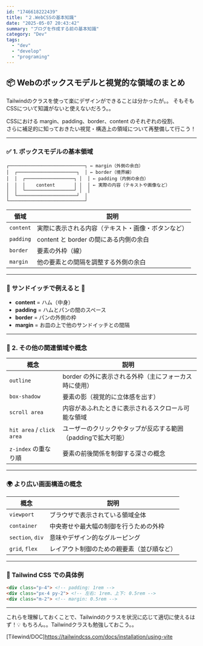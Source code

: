 ```yaml
---
id: "1746618222439"
title: "２.WebCSSの基本知識"
date: "2025-05-07 20:43:42"
summary: "ブログを作成する前の基本知識"
category: "Dev"
tags:
  - "dev"
  - "develop"
  - "programing"
---
```


## 📦 Webのボックスモデルと視覚的な領域のまとめ

Tailwindのクラスを使って楽にデザインができることは分かったが。。
そもそもCSSについて知識がないと使えないだろう。。

CSSにおける margin、padding、border、content のそれぞれの役割、  
さらに補足的に知っておきたい視覚・構造上の領域について再整備して行こう！

---

### ✅ 1. ボックスモデルの基本領域

```plaintext
┌────────────────────────────┐ ← margin（外側の余白）
│  ┌──────────────────────┐  │ ← border（境界線）
│  │  ┌──────────────────┐ │  │ ← padding（内側の余白）
│  │  │    content       │ │  │ ← 実際の内容（テキストや画像など）
│  │  └──────────────────┘ │  │
│  └──────────────────────┘  │
└────────────────────────────┘
```

| 領域       | 説明 |
|------------|------|
| `content`  | 実際に表示される内容（テキスト・画像・ボタンなど） |
| `padding`  | content と border の間にある内側の余白 |
| `border`   | 要素の外枠（線） |
| `margin`   | 他の要素との間隔を調整する外側の余白 |

---

### 📐 サンドイッチで例えると 🍞

- **content** = ハム（中身）
- **padding** = ハムとパンの間のスペース
- **border** = パンの外側の枠
- **margin** = お皿の上で他のサンドイッチとの間隔

---

### 🧠 2. その他の関連領域や概念

| 概念                    | 説明 |
|-------------------------|------|
| `outline`               | border の外に表示される外枠（主にフォーカス時に使用） |
| `box-shadow`            | 要素の影（視覚的に立体感を出す） |
| `scroll area`           | 内容があふれたときに表示されるスクロール可能な領域 |
| `hit area` / `click area` | ユーザーのクリックやタップが反応する範囲（paddingで拡大可能） |
| `z-index` の重なり順     | 要素の前後関係を制御する深さの概念 |

---

### 🌍 より広い画面構造の概念

| 概念            | 説明 |
|-----------------|------|
| `viewport`      | ブラウザで表示されている領域全体 |
| `container`     | 中央寄せや最大幅の制御を行うための外枠 |
| `section`, `div`| 意味やデザイン的なグルーピング |
| `grid`, `flex`  | レイアウト制御のための親要素（並び順など） |

---

### 🎨 Tailwind CSS での具体例

```html
<div class="p-4"> <!-- padding: 1rem -->
<div class="px-4 py-2"> <!-- 左右: 1rem、上下: 0.5rem -->
<div class="m-2"> <!-- margin: 0.5rem -->
```

---

これらを理解しておくことで、Tailwindのクラスを状況に応じて適切に使えるはず！💡
もちろん。。Tailwindクラスも勉強しておこう。。

[Tilewind/DOC]https://tailwindcss.com/docs/installation/using-vite
